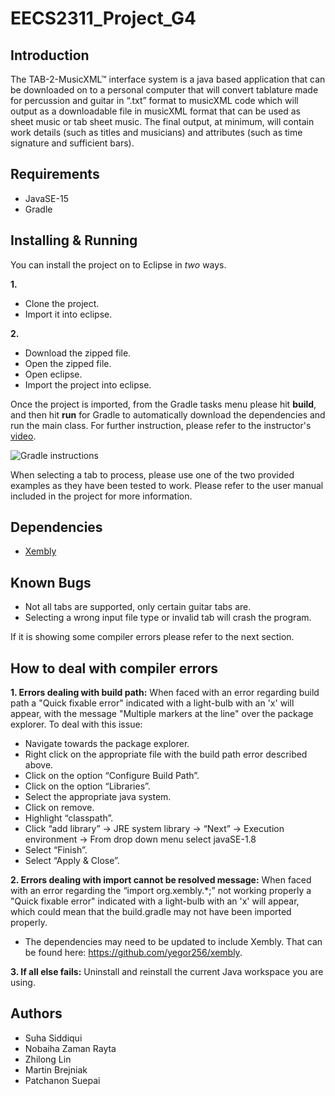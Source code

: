 # EECS2311_Project_G4
## Introduction
  The TAB-2-MusicXML™ interface system is a java based application that can be downloaded on to a personal computer that will convert tablature made for percussion and guitar in “.txt” format to musicXML code which will output as a downloadable file in musicXML format that can be used as sheet music or tab sheet music. The final output, at minimum, will contain work details (such as titles and musicians) and attributes (such as time signature and sufficient bars).

## Requirements
- JavaSE-15 
- Gradle

## Installing & Running 
You can install the project on to Eclipse in *two* ways. 

**1.** 
- Clone the project.
- Import it into eclipse. 

**2.** 
- Download the zipped file.
- Open the zipped file. 
- Open eclipse. 
- Import the project into eclipse.

Once the project is imported, from the Gradle tasks menu please hit **build**, and then hit **run** for Gradle to automatically download the dependencies and run the main class. For further instruction, please refer to the instructor's [video](https://echo360.ca/media/3b4933a0-7218-4d0b-ad2a-5f166f008679/public). 

![Gradle instructions](https://i.imgur.com/z9fxmBy.png)

When selecting a tab to process, please use one of the two provided examples as they have been tested to work. Please refer to the user manual included in the project for more information.

## Dependencies
- [Xembly](https://github.com/yegor256/xembly)

## Known Bugs
- Not all tabs are supported, only certain guitar tabs are.
- Selecting a wrong input file type or invalid tab will crash the program.

If it is showing some compiler errors please refer to the next section. 

## How to deal with compiler errors
**1. Errors dealing with build path:** 
  When faced with an error regarding build path a "Quick fixable error" indicated with a light-bulb with an 'x' will appear, with the message "Multiple markers at the line" over the package explorer. To deal with this issue: 
- Navigate towards the package explorer.
- Right click on the appropriate file with the build path error described above.
- Click on the option “Configure Build Path”.
- Click on the option “Libraries”.
- Select the appropriate java system.
- Click on remove.
- Highlight “classpath”.
- Click “add library” →  JRE system library → “Next” → Execution environment → From drop down menu select javaSE-1.8
- Select “Finish”.
- Select “Apply & Close”.

**2. Errors dealing with import cannot be resolved message:**
  When faced with an error regarding the “import org.xembly.*;” not working properly a "Quick fixable error" indicated with a light-bulb with an 'x' will appear, which could mean that the build.gradle may not have been imported properly. 
 - The dependencies may need to be updated to include Xembly. That can be found here: https://github.com/yegor256/xembly.

**3. If all else fails:**
  Uninstall and reinstall the current Java workspace you are using.

## Authors 
- Suha Siddiqui
- Nobaiha Zaman Rayta
- Zhilong Lin
- Martin Brejniak
- Patchanon Suepai

